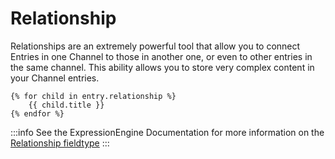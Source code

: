 # Relationship

Relationships are an extremely powerful tool that allow you to connect Entries in one Channel to those in another one, or even to other entries in the same channel. This ability allows you to store very complex content in your Channel entries.

```twig
{% for child in entry.relationship %}
    {{ child.title }}
{% endfor %}
```

:::info
See the ExpressionEngine Documentation for more information on the [Relationship fieldtype](https://docs.expressionengine.com/latest/fieldtypes/relationship.html)
:::